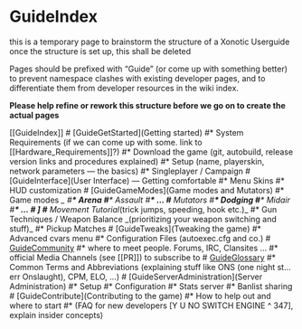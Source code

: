 GuideIndex
==========

this is a temporary page to brainstorm the structure of a Xonotic Userguide
once the structure is set up, this shall be deleted

Pages should be prefixed with “Guide” (or come up with something better) to prevent namespace clashes with existing developer pages,
and to differentiate them from developer resources in the wiki index.

**Please help refine or rework this structure before we go on to create the actual pages**

[[GuideIndex]]
\# [GuideGetStarted](Getting started)
\#\* System Requirements (if we can come up with some. link to [[Hardware\_Requirements]]?)
\#\* Download the game (git, autobuild, release version links and procedures explained)
\#\* Setup (name, playerskin, network parameters — the basics)
\#\* Singleplayer / Campaign
\# [GuideInterface](User Interface) — Getting comfortable
\#\* Menu Skins
\#\* HUD customization
\# [GuideGameModes](Game modes and Mutators)
\#\* Game modes *\_
\#**\* Arena
\#**\* Assault
\#**\* …
\#** Mutators
\#**\* Dodging
\#**\* Midair
\#**\* …
\# ]
\#** Movement Tutorial*(trick jumps, speeding, hook etc.)\_
\#\* Gun Techniques / Weapon Balance \_(prioritizing your weapon switching and stuff)\_
\#\* Pickup Matches
\# [GuideTweaks](Tweaking the game)
\#\* Advanced cvars menu
\#\* Configuration Files (autoexec.cfg and co.)
\# [GuideCommunity](Community)
\#\* where to meet people. Forums, IRC, Clansites …
\#\* official Media Channels (see [[PR]]) to subscribe to
\# [GuideGlossary](Glossary)
\#\* Common Terms and Abbreviations (explaining stuff like ONS (one night st... err Onslaught), CPM, ELO, …)
\# [GuideServerAdministration](Server Administration)
\#\* Setup
\#\* Configuration
\#\* Stats server
\#\* Banlist sharing
\# [GuideContribute](Contributing to the game)
\#\* How to help out and where to start
\#\* (FAQ for new developers [Y U NO SWITCH ENGINE \^ 347], explain insider concepts)
